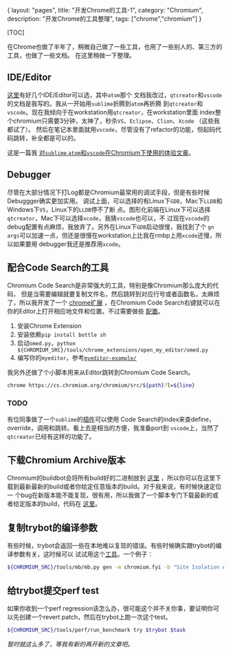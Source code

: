 {
layout: "pages",
title: "开发Chrome的工具-1",
category: "Chromium",
description: "开发Chrome的工具整理",
tags: ["chrome","chromium"]
}

[TOC]

在Chrome也做了半年了，稍微自己做了一些工具，也用了一些别人的、第三方的工具，也做了一些文档。
在这里稍做一下整理。

## IDE/Editor

[这里](https://www.chromium.org/developers/)有好几个IDE/Editor可以选，其中`atom`那个
文档我改过，`qtcreator`和`vscode`的文档是我写的。我从一开始用`sublime`折腾到`atom`再折腾
到`qtcreator`和`vscode`。现在我倾向于在workstation用`qtcreator`，在workstation里面
index整个chromium只需要3分钟，太神了，秒杀`VS`、`Eclipse`、`Clion`、`Xcode`
（这些我都试了）。
然后在笔记本里面就用`vscode`，尽管没有了refactor的功能，但起码代码跳转，补全都是可以的。

这是一篇我
[对`sublime`,`atom`和`vscode`在Chromium下使用的体验文章](https://www.zhihu.com/question/41857899/answer/129138208)。

## Debugger

尽管在大部分情况下打Log都是Chromium最常用的调试手段，但是有些时候Debuggger确实更加实用。
调试上面，可以选择的有Linux下`GDB`，Mac下`LLDB`和Windows下`VS`，Linux下的`LLDB`停不了断
点。图形化前端在Linux下可以选择`qtcreator`，Mac下可以选择`xcode`，我猜`vscode`也可以，不
过现在`vscode`的debug配置有点麻烦，我放弃了。另外在Linux下`GDB`启动很慢，我找到了个
`gn args`可以加速一点，但还是很慢在workstation上比我在rmbp上用`xcode`还慢，所以如果要用
debugger我还是推荐用`xcode`。

## 配合Code Search的工具

Chromium Code Search是非常强大的工具，特别是像Chromium那么庞大的代码，
但是当需要编辑就要复制文件名，然后跳转到对应行号或者函数名，太麻烦了，所以我开发了一个
[chrome扩展](https://chrome.google.com/webstore/detail/ome/ddmghiaepldohkneojcfejekplkakgjg)
，在Chromium Code Search右键就可以在你的Editor上打开相应地文件和位置。不过需要做些
[配置](https://chromium.googlesource.com/chromium/src.git/+/master/tools/chrome_extensions/open_my_editor/README.md)。

1. 安装Chrome Extension
2. 安装依赖`pip install bottle sh`
3. 启动`omed.py`，`python ${CHROMIUM_SRC}/tools/chrome_extensions/open_my_editor/omed.py`
4. 编写你的`myeditor`，参考[`myeditor-example/`](https://chromium.googlesource.com/chromium/src.git/+/master/tools/chrome_extensions/open_my_editor/myeditor-example/)

我另外还做了个小脚本用来从Editor跳转到Chromium Code Search。

```bash
chrome https://cs.chromium.org/chromium/src/${path}?l=${line}
```

### TODO

有位同事做了一个`sublime`的[插件](https://github.com/karlinjf/ChromiumXRefs)可以使用
Code Search的index来查define，override，调用和跳转。看上去是相当的方便，我准备port到
`vscode`上，当然了`qtcreator`已经有这样的功能了。

## 下载Chromium Archive版本

Chromium的buildbot会将所有build好的二进制放到
[这里](https://commondatastorage.googleapis.com/chromium-browser-snapshots/index.html)
，所以你可以在这里下载到最新最新的build或者你给定任意版本的build。对于我来说，有时候快速定位一
个bug在新版本能不能复现，很有用，所以我做了一个脚本专门下载最新的或者给定版本的build，代码在
[这里](https://github.com/chaopeng/chromium-downloader)。

## 复制trybot的编译参数

有些时候，trybot会返回一些在本地难以复现的错误。有些时候确实跟trybot的编译参数有关，这时候可以
试试用这个[工具](https://cs.chromium.org/chromium/src/tools/mb/mb.py)。一个例子：

```bash
${CHROMIUM_SRC}/tools/mb/mb.py gen -m chromium.fyi -b "Site Isolation Android" <output directory>
```

## 给trybot提交perf test

如果你收到一个perf regression该怎么办，很可能这个并不关你事，要证明你可以先创建一个revert 
patch，然后在trybot上跑一次这个test。

```bash
${CHROMIUM_SRC}/tools/perf/run_benchmark try $trybot $task
```

*暂时就这么多了，等我有新的再开新的文章吧。*